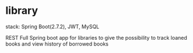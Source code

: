 # library

stack: Spring Boot(2.7.2), JWT, MySQL

REST Full Spring boot app for libraries to give the possibility to track loaned books and view history of borrowed books
